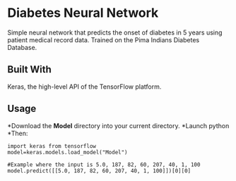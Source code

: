 # Diabetes Neural Network
 Simple neural network that predicts the onset of diabetes in 5 years using patient medical record data. Trained on the Pima Indians Diabetes Database.

 ## Built With
Keras, the high-level API of the TensorFlow platform.

 ## Usage
 *Download the **Model** directory into your current directory.
 *Launch python
 *Then:
 ```
import keras from tensorflow
model=keras.models.load_model("Model")

#Example where the input is 5.0, 187, 82, 60, 207, 40, 1, 100
model.predict([[5.0, 187, 82, 60, 207, 40, 1, 100]])[0][0]
 ```
